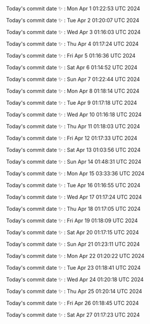Today's commit date ✨ : Mon Apr 1 01:22:53 UTC 2024 

Today's commit date ✨ : Tue Apr 2 01:20:07 UTC 2024 

Today's commit date ✨ : Wed Apr 3 01:16:03 UTC 2024 

Today's commit date ✨ : Thu Apr 4 01:17:24 UTC 2024 

Today's commit date ✨ : Fri Apr 5 01:16:36 UTC 2024 

Today's commit date ✨ : Sat Apr 6 01:14:52 UTC 2024 

Today's commit date ✨ : Sun Apr 7 01:22:44 UTC 2024 

Today's commit date ✨ : Mon Apr 8 01:18:14 UTC 2024 

Today's commit date ✨ : Tue Apr 9 01:17:18 UTC 2024 

Today's commit date ✨ : Wed Apr 10 01:16:18 UTC 2024 

Today's commit date ✨ : Thu Apr 11 01:18:03 UTC 2024 

Today's commit date ✨ : Fri Apr 12 01:17:33 UTC 2024 

Today's commit date ✨ : Sat Apr 13 01:03:56 UTC 2024 

Today's commit date ✨ : Sun Apr 14 01:48:31 UTC 2024 

Today's commit date ✨ : Mon Apr 15 03:33:36 UTC 2024 

Today's commit date ✨ : Tue Apr 16 01:16:55 UTC 2024 

Today's commit date ✨ : Wed Apr 17 01:17:24 UTC 2024 

Today's commit date ✨ : Thu Apr 18 01:17:05 UTC 2024 

Today's commit date ✨ : Fri Apr 19 01:18:09 UTC 2024 

Today's commit date ✨ : Sat Apr 20 01:17:15 UTC 2024 

Today's commit date ✨ : Sun Apr 21 01:23:11 UTC 2024 

Today's commit date ✨ : Mon Apr 22 01:20:22 UTC 2024 

Today's commit date ✨ : Tue Apr 23 01:18:41 UTC 2024 

Today's commit date ✨ : Wed Apr 24 01:20:18 UTC 2024 

Today's commit date ✨ : Thu Apr 25 01:20:14 UTC 2024 

Today's commit date ✨ : Fri Apr 26 01:18:45 UTC 2024 

Today's commit date ✨ : Sat Apr 27 01:17:23 UTC 2024 

